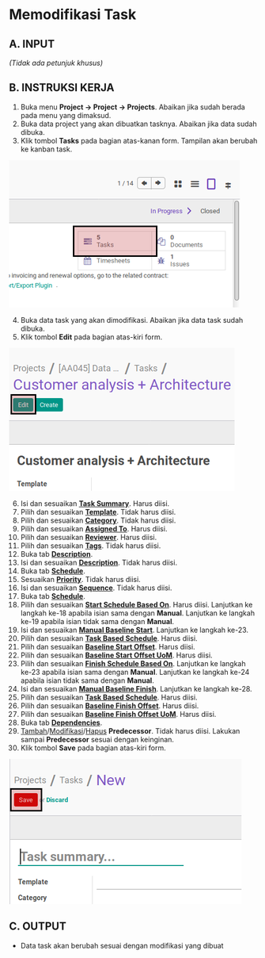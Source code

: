 # Memodifikasi Task

## A. INPUT

*(Tidak ada petunjuk khusus)*

## B. INSTRUKSI KERJA

1. Buka menu **Project -> Project -> Projects**. Abaikan jika sudah berada pada menu yang dimaksud.
2. Buka data project yang akan dibuatkan tasknya. Abaikan jika data sudah dibuka.
3. Klik tombol **Tasks** pada bagian atas-kanan form. Tampilan akan berubah ke kanban task.

![](../../img/task/tombol-task-project.png)

4. Buka data task yang akan dimodifikasi. Abaikan jika data task sudah dibuka.
5. Klik tombol **Edit** pada bagian atas-kiri form.

![](../../img/task/tombol-edit.png)

6. Isi dan sesuaikan [**Task Summary**](./penjelasan.md#field-name). Harus diisi.
7. Pilih dan sesuaikan [**Template**](./penjelasan.md#field-template). Tidak harus diisi.
8. Pilih dan sesuaikan [**Category**](./penjelasan.md#field-category). Tidak harus diisi.
9. Pilih dan sesuaikan [**Assigned To**](./penjelasan.md#field-assigned-to). Harus diisi.
10. Pilih dan sesuaikan [**Reviewer**](./penjelasan.md#field-reviewer). Harus diisi.
11. Pilih dan sesuaikan [**Tags**](./penjelasan.md#field-tags). Tidak harus diisi.
12. Buka tab [**Description**](./penjelasan.md#tab-description).
13. Isi dan sesuaikan [**Description**](./penjelasan.md#field-description). Tidak harus diisi.
14. Buka tab [**Schedule**](./penjelasan.md#tab-schedule).
15. Sesuaikan [**Priority**](./penjelasan.md#field-priority). Tidak harus diisi.
16. Isi dan sesuaikan [**Sequence**](./penjelasan.md#field-sequence). Tidak harus diisi.
17. Buka tab [**Schedule**](./penjelasan.md#tab-schedule).
18. Pilih dan sesuaikan [**Start Schedule Based On**](./penjelasan.md#field-start-schedule-based-on). Harus diisi. Lanjutkan ke langkah ke-18 apabila isian sama dengan **Manual**. Lanjutkan ke langkah ke-19 apabila isian tidak sama dengan **Manual**.
19. Isi dan sesuaikan [**Manual Baseline Start**](./penjelasan.md#field-manual-baseline-start). Lanjutkan ke langkah ke-23.
20. Pilih dan sesuaikan [**Task Based Schedule**](./penjelasan.md#field-task-based-schedule). Harus diisi.
21. Pilih dan sesuaikan [**Baseline Start Offset**](./penjelasan.md#field-baseline-start-offset). Harus diisi.
22. Pilih dan sesuaikan [**Baseline Start Offset UoM**](./penjelasan.md#field-baseline-start-offset-uom). Harus diisi.
23. Pilih dan sesuaikan [**Finish Schedule Based On**](./penjelasan.md#field-finish-schedule-based-on). Lanjutkan ke langkah ke-23 apabila isian sama dengan **Manual**. Lanjutkan ke langkah ke-24 apabila isian tidak sama dengan **Manual**.
24. Isi dan sesuaikan [**Manual Baseline Finish**](./penjelasan.md#field-manual-baseline-finish). Lanjutkan ke langkah ke-28.
25. Pilih dan sesuaikan [**Task Based Schedule**](./penjelasan.md#field-task-based-schedule). Harus diisi.
26. Pilih dan sesuaikan [**Baseline Finish Offset**](./penjelasan.md#field-baseline-finish-offset). Harus diisi.
27. Pilih dan sesuaikan [**Baseline Finish Offset UoM**](./penjelasan.md#field-baseline-finish-offset-uom). Harus diisi.
28. Buka tab [**Dependencies**](./penjelasan.md#tab-dependencies).
29. <a name="l29">[Tambah](./menambahkan-predecessor.md)/[Modifikasi](./memodifikasi-predecessor.md)/[Hapus](./menghapus-predecessor.md)</a> **Predecessor**. Tidak harus diisi. Lakukan sampai **Predecessor** sesuai dengan keinginan.
30. Klik tombol **Save** pada bagian atas-kiri form.

![](../../img/task/tombol-save.png)

## C. OUTPUT

* Data task akan berubah sesuai dengan modifikasi yang dibuat
